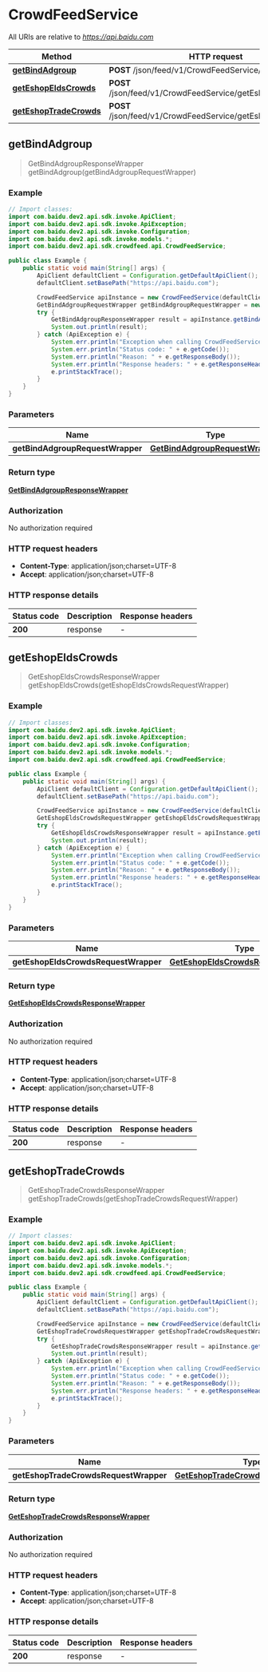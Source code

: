 # CrowdFeedService

All URIs are relative to *https://api.baidu.com*

Method | HTTP request | Description
------------- | ------------- | -------------
[**getBindAdgroup**](CrowdFeedService.md#getBindAdgroup) | **POST** /json/feed/v1/CrowdFeedService/getBindAdgroup | 
[**getEshopEldsCrowds**](CrowdFeedService.md#getEshopEldsCrowds) | **POST** /json/feed/v1/CrowdFeedService/getEshopEldsCrowds | 
[**getEshopTradeCrowds**](CrowdFeedService.md#getEshopTradeCrowds) | **POST** /json/feed/v1/CrowdFeedService/getEshopTradeCrowds | 



## getBindAdgroup

> GetBindAdgroupResponseWrapper getBindAdgroup(getBindAdgroupRequestWrapper)



### Example

```java
// Import classes:
import com.baidu.dev2.api.sdk.invoke.ApiClient;
import com.baidu.dev2.api.sdk.invoke.ApiException;
import com.baidu.dev2.api.sdk.invoke.Configuration;
import com.baidu.dev2.api.sdk.invoke.models.*;
import com.baidu.dev2.api.sdk.crowdfeed.api.CrowdFeedService;

public class Example {
    public static void main(String[] args) {
        ApiClient defaultClient = Configuration.getDefaultApiClient();
        defaultClient.setBasePath("https://api.baidu.com");

        CrowdFeedService apiInstance = new CrowdFeedService(defaultClient);
        GetBindAdgroupRequestWrapper getBindAdgroupRequestWrapper = new GetBindAdgroupRequestWrapper(); // GetBindAdgroupRequestWrapper | 
        try {
            GetBindAdgroupResponseWrapper result = apiInstance.getBindAdgroup(getBindAdgroupRequestWrapper);
            System.out.println(result);
        } catch (ApiException e) {
            System.err.println("Exception when calling CrowdFeedService#getBindAdgroup");
            System.err.println("Status code: " + e.getCode());
            System.err.println("Reason: " + e.getResponseBody());
            System.err.println("Response headers: " + e.getResponseHeaders());
            e.printStackTrace();
        }
    }
}
```

### Parameters


Name | Type | Description  | Notes
------------- | ------------- | ------------- | -------------
 **getBindAdgroupRequestWrapper** | [**GetBindAdgroupRequestWrapper**](GetBindAdgroupRequestWrapper.md)|  |

### Return type

[**GetBindAdgroupResponseWrapper**](GetBindAdgroupResponseWrapper.md)

### Authorization

No authorization required

### HTTP request headers

- **Content-Type**: application/json;charset=UTF-8
- **Accept**: application/json;charset=UTF-8


### HTTP response details
| Status code | Description | Response headers |
|-------------|-------------|------------------|
| **200** | response |  -  |


## getEshopEldsCrowds

> GetEshopEldsCrowdsResponseWrapper getEshopEldsCrowds(getEshopEldsCrowdsRequestWrapper)



### Example

```java
// Import classes:
import com.baidu.dev2.api.sdk.invoke.ApiClient;
import com.baidu.dev2.api.sdk.invoke.ApiException;
import com.baidu.dev2.api.sdk.invoke.Configuration;
import com.baidu.dev2.api.sdk.invoke.models.*;
import com.baidu.dev2.api.sdk.crowdfeed.api.CrowdFeedService;

public class Example {
    public static void main(String[] args) {
        ApiClient defaultClient = Configuration.getDefaultApiClient();
        defaultClient.setBasePath("https://api.baidu.com");

        CrowdFeedService apiInstance = new CrowdFeedService(defaultClient);
        GetEshopEldsCrowdsRequestWrapper getEshopEldsCrowdsRequestWrapper = new GetEshopEldsCrowdsRequestWrapper(); // GetEshopEldsCrowdsRequestWrapper | 
        try {
            GetEshopEldsCrowdsResponseWrapper result = apiInstance.getEshopEldsCrowds(getEshopEldsCrowdsRequestWrapper);
            System.out.println(result);
        } catch (ApiException e) {
            System.err.println("Exception when calling CrowdFeedService#getEshopEldsCrowds");
            System.err.println("Status code: " + e.getCode());
            System.err.println("Reason: " + e.getResponseBody());
            System.err.println("Response headers: " + e.getResponseHeaders());
            e.printStackTrace();
        }
    }
}
```

### Parameters


Name | Type | Description  | Notes
------------- | ------------- | ------------- | -------------
 **getEshopEldsCrowdsRequestWrapper** | [**GetEshopEldsCrowdsRequestWrapper**](GetEshopEldsCrowdsRequestWrapper.md)|  |

### Return type

[**GetEshopEldsCrowdsResponseWrapper**](GetEshopEldsCrowdsResponseWrapper.md)

### Authorization

No authorization required

### HTTP request headers

- **Content-Type**: application/json;charset=UTF-8
- **Accept**: application/json;charset=UTF-8


### HTTP response details
| Status code | Description | Response headers |
|-------------|-------------|------------------|
| **200** | response |  -  |


## getEshopTradeCrowds

> GetEshopTradeCrowdsResponseWrapper getEshopTradeCrowds(getEshopTradeCrowdsRequestWrapper)



### Example

```java
// Import classes:
import com.baidu.dev2.api.sdk.invoke.ApiClient;
import com.baidu.dev2.api.sdk.invoke.ApiException;
import com.baidu.dev2.api.sdk.invoke.Configuration;
import com.baidu.dev2.api.sdk.invoke.models.*;
import com.baidu.dev2.api.sdk.crowdfeed.api.CrowdFeedService;

public class Example {
    public static void main(String[] args) {
        ApiClient defaultClient = Configuration.getDefaultApiClient();
        defaultClient.setBasePath("https://api.baidu.com");

        CrowdFeedService apiInstance = new CrowdFeedService(defaultClient);
        GetEshopTradeCrowdsRequestWrapper getEshopTradeCrowdsRequestWrapper = new GetEshopTradeCrowdsRequestWrapper(); // GetEshopTradeCrowdsRequestWrapper | 
        try {
            GetEshopTradeCrowdsResponseWrapper result = apiInstance.getEshopTradeCrowds(getEshopTradeCrowdsRequestWrapper);
            System.out.println(result);
        } catch (ApiException e) {
            System.err.println("Exception when calling CrowdFeedService#getEshopTradeCrowds");
            System.err.println("Status code: " + e.getCode());
            System.err.println("Reason: " + e.getResponseBody());
            System.err.println("Response headers: " + e.getResponseHeaders());
            e.printStackTrace();
        }
    }
}
```

### Parameters


Name | Type | Description  | Notes
------------- | ------------- | ------------- | -------------
 **getEshopTradeCrowdsRequestWrapper** | [**GetEshopTradeCrowdsRequestWrapper**](GetEshopTradeCrowdsRequestWrapper.md)|  |

### Return type

[**GetEshopTradeCrowdsResponseWrapper**](GetEshopTradeCrowdsResponseWrapper.md)

### Authorization

No authorization required

### HTTP request headers

- **Content-Type**: application/json;charset=UTF-8
- **Accept**: application/json;charset=UTF-8


### HTTP response details
| Status code | Description | Response headers |
|-------------|-------------|------------------|
| **200** | response |  -  |

